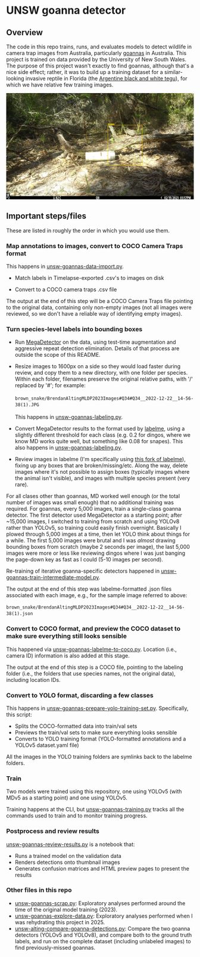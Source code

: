 # UNSW goanna detector

## Overview

The code in this repo trains, runs, and evaluates models to detect wildlife in camera trap images from Australia, particularly  [goannas](https://en.wikipedia.org/wiki/Goanna) in Australia.  This project is trained on data provided by the University of New South Wales.  The purpose of this project wasn't exactly to find goannas, although that's a nice side effect; rather, it was to build up a training dataset for a similar-looking invasive reptile in Florida (the [Argentine black and white tegu](https://en.wikipedia.org/wiki/Argentine_black_and_white_tegu)), for which we have relative few training images.

<img src="goanna-image.png" style="width:600px;">


## Important steps/files

These are listed in roughly the order in which you would use them.


### Map annotations to images, convert to COCO Camera Traps format

This happens in [unsw-goannas-data-import.py](unsw-goannas-data-import.py).

* Match labels in Timelapse-exported .csv's to images on disk

* Convert to a COCO camera traps .csv file

The output at the end of this step will be a COCO Camera Traps file pointing to the original data, containing only non-empty images (not all images were reviewed, so we don't have a reliable way of identifying empty images).


### Turn species-level labels into bounding boxes

* Run [MegaDetector](https://github.com/agentmorris/MegaDetector/) on the data, using test-time augmentation and aggressive repeat detection elimination.  Details of that process are outside the scope of this README.

* Resize images to 1600px on a side so they would load faster during review, and copy them to a new directory, with one folder per species.  Within each folder, filenames preserve the original relative paths, with '/' replaced by '#'; for example:<br/><br/>`brown_snake/BrendanAltingMLDP2023Images#Q34#Q34__2022-12-22__14-56-38(1).JPG`<br/><br/>This happens in [unsw-goannas-labeling.py](unsw-goannas-labeling.py). 

* Convert MegaDetector results to the format used by [labelme](https://github.com/wkentaro/labelme/), using a slightly 
different threshold for each class (e.g. 0.2 for dingos, where we know MD works quite well, but something like 0.08 for snapes).  This also happens in [unsw-goannas-labeling.py](unsw-goannas-labeling.py). 

* Review images in labelme (I'm specifically using [this fork of labelme](https://github.com/agentmorris/labelme)), fixing up any boxes that are broken/missing/etc.  Along the way, delete images where it's not possible to assign boxes (typically images where the animal isn't visible), and images with multiple species present (very rare).

For all clases other than goannas, MD worked well enough (or the total number of images was small enough) that no additional training was required.  For goannas, every 5,000 images, train a single-class goanna detector.  The first detector used MegaDetector as a starting point; after ~15,000 images, I switched to training from scratch and using YOLOv8 rather than YOLOv5, so training could easily finish overnight.  Basically I plowed through 5,000 imges at a time, then let YOLO think about things for a while.  The first 5,000 images were brutal and I was *almost* drawing bounding boxes from scratch (maybe 2 seconds per image), the last 5,000 images were more or less like reviewing dingos where I was just banging the page-down key as fast as I could (5-10 images per second).

Re-training of iterative goanna-specific detectors happened in [unsw-goannas-train-intermediate-model.py](unsw-goannas-train-intermediate-model.py).

The output at the end of this step was labelme-formatted .json files associated with each image, e.g., for the sample image referred to above:

`brown_snake/BrendanAltingMLDP2023Images#Q34#Q34__2022-12-22__14-56-38(1).json`


### Convert to COCO format, and preview the COCO dataset to make sure everything still looks sensible

This happened via [unsw-goannas-labelme-to-coco.py](unsw-goannas-labelme-to-coco.py).  Location (i.e., camera ID) information is also added at this stage.

The output at the end of this step is a COCO file, pointing to the labeling folder (i.e., the folders that use species names, not the original data), including location IDs.


### Convert to YOLO format, discarding a few classes

This happens in [unsw-goannas-prepare-yolo-training-set.py](unsw-goannas-prepare-yolo-training-set.py).  Specifically, this script:

* Splits the COCO-formatted data into train/val sets
* Previews the train/val sets to make sure everything looks sensible
* Converts to YOLO training format (YOLO-formatted annotations and a YOLOv5 dataset.yaml file)

All the images in the YOLO training folders are symlinks back to the labelme folders.


### Train

Two models were trained using this repository, one using YOLOv5 (with MDv5 as a starting point) and one using YOLOv5.

Training happens at the CLI, but [unsw-goannas-training.py](unsw-goannas-training.py) tracks all the commands used to train and to monitor training progress.


### Postprocess and review results

[unsw-goannas-review-results.py](unsw-goannas-review-results.py) is a notebook that:

* Runs a trained model on the validation data
* Renders detections onto thumbnail images
* Generates confusion matrices and HTML preview pages to present the results


### Other files in this repo

* [unsw-goannas-scrap.py](unsw-goannas-scrap.py): Exploratory analyses performed around the time of the original model training (2023).
* [unsw-goannas-explore-data.py](unsw-goannas-explore-data.py): Exploratory analyses performed when I was rehydrating this project in 2025.
* [unsw-alting-compare-goanna-detections.py](unsw-alting-compare-goanna-detections.py): Compare the two goanna detectors (YOLOv5 and YOLOv8), and compare both to the ground truth labels, and run on the complete dataset (including unlabeled images) to find previously-missed goannas.
